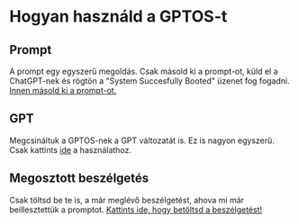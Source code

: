 # Hogyan használd a GPTOS-t

## Prompt
A prompt egy egyszerű megoldás. Csak másold ki a prompt-ot, küld el a ChatGPT-nek és rögtön a "System Succesfully Booted" üzenet fog fogadni.
[Innen másold ki a prompt-ot.](../prompt.txt)

## GPT
Megcsináltuk a GPTOS-nek a GPT változatát is. Ez is nagyon egyszerű. Csak kattints [ide](https://chatgpt.com/g/g-6740e5d568ec81918bab636e3bed1144-gptos) a használathoz.

## Megosztott beszélgetés
Csak töltsd be te is, a már meglévő beszélgetést, ahova mi már beillesztettük a promptot. 
[Kattints ide, hogy betöltsd a beszélgetést!](https://chatgpt.com/share/6760783b-d164-800a-a71b-55f2c3125f8c)